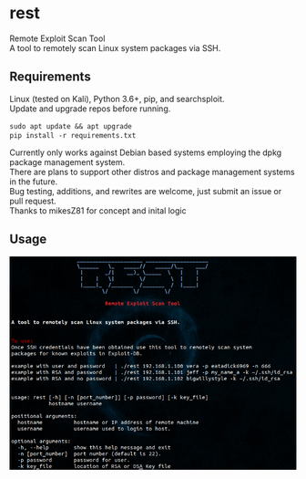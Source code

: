 # rest
Remote Exploit Scan Tool <br /> 
A tool to remotely scan Linux system packages via SSH. <br />


## Requirements
Linux (tested on Kali), Python 3.6+, pip, and searchsploit. <br />
Update and upgrade repos before running. <br />
```
sudo apt update && apt upgrade
pip install -r requirements.txt
```
Currently only works against Debian based systems employing the dpkg package management system. <br />
There are plans to support other distros and package management systems in the future. <br />
Bug testing, additions, and rewrites are welcome, just submit an issue or pull request. <br />
Thanks to mikesZ81 for concept and inital logic <br />


## Usage

![HELP](images/help.png)
